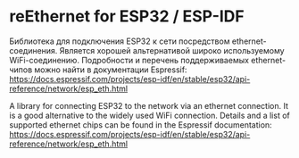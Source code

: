 ﻿# reEthernet for ESP32 / ESP-IDF

Библиотека для подключения ESP32 к сети посредством ethernet-соединения. Является хорошей альтернативой широко используемому WiFi-соединению.
Подробности и перечень поддерживаемых ethernet-чипов можно найти в документации Espressif: https://docs.espressif.com/projects/esp-idf/en/stable/esp32/api-reference/network/esp_eth.html

A library for connecting ESP32 to the network via an ethernet connection. It is a good alternative to the widely used WiFi connection.
Details and a list of supported ethernet chips can be found in the Espressif documentation: https://docs.espressif.com/projects/esp-idf/en/stable/esp32/api-reference/network/esp_eth.html